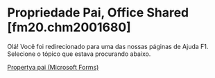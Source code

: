 
# Propriedade Pai, Office Shared [fm20.chm2001680]

Olá! Você foi redirecionado para uma das nossas páginas de Ajuda F1. Selecione o tópico que estava procurando abaixo.

[Propertya pai (Microsoft Forms)](http://msdn.microsoft.com/library/a8289266-cb45-8458-ba09-c0efd19665f9%28Office.15%29.aspx)
